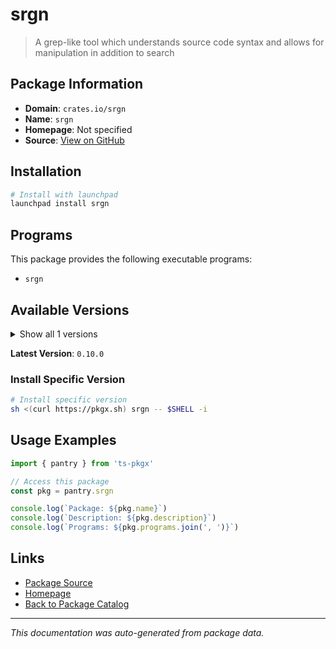 # srgn

> A grep-like tool which understands source code syntax and allows for manipulation in addition to search

## Package Information

- **Domain**: `crates.io/srgn`
- **Name**: `srgn`
- **Homepage**: Not specified
- **Source**: [View on GitHub](https://github.com/pkgxdev/pantry/tree/main/projects/crates.io/srgn/package.yml)

## Installation

```bash
# Install with launchpad
launchpad install srgn
```

## Programs

This package provides the following executable programs:

- `srgn`

## Available Versions

<details>
<summary>Show all 1 versions</summary>

- `0.10.0`

</details>

**Latest Version**: `0.10.0`

### Install Specific Version

```bash
# Install specific version
sh <(curl https://pkgx.sh) srgn -- $SHELL -i
```

## Usage Examples

```typescript
import { pantry } from 'ts-pkgx'

// Access this package
const pkg = pantry.srgn

console.log(`Package: ${pkg.name}`)
console.log(`Description: ${pkg.description}`)
console.log(`Programs: ${pkg.programs.join(', ')}`)
```

## Links

- [Package Source](https://github.com/pkgxdev/pantry/tree/main/projects/crates.io/srgn/package.yml)
- [Homepage](#)
- [Back to Package Catalog](../../../package-catalog.md)

---

*This documentation was auto-generated from package data.*
